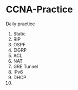 # CCNA-Practice
Daily practice


1. Static
2. RIP
3. OSPF
4. EIGRP
5. ACL
6. NAT
7. GRE Tunnel
8. IPv6
9. DHCP
10. 
